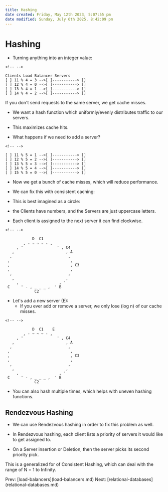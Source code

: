```yaml
---
title: Hashing
date created: Friday, May 12th 2023, 5:07:55 pm
date modified: Sunday, July 6th 2025, 8:42:09 pm
---
```


# Hashing

- Turning anything into an integer value:

```{=html}
<!-- -->
```

    Clients Load Balancer Servers
    [ ] 11 % 4 = 3 -->[ ]-----------> []
    [ ] 12 % 4 = 0 -->[ ]-----------> []
    [ ] 13 % 4 = 1 -->[ ]-----------> []
    [ ] 14 % 4 = 2 -->[ ]-----------> []

If you don\'t send requests to the same server, we get cache misses.

- We want a hash function which uniformly/evenly distributes traffic
  to our servers.

- This maximizes cache hits.

- What happens if we need to add a server?

```{=html}
<!-- -->
```

    [ ] 11 % 5 = 1 -->[ ]-----------> []
    [ ] 12 % 5 = 2 -->[ ]-----------> []
    [ ] 13 % 5 = 3 -->[ ]-----------> []
    [ ] 14 % 5 = 4 -->[ ]-----------> []
    [ ] 15 % 5 = 0 -->[ ]-----------> []

- Now we get a bunch of cache misses, which will reduce performance.

- We can fix this with consistent caching:

- This is best imagined as a circle:

- the Clients have numbers, and the Servers are just uppercase
  letters.

- Each client is assigned to the next server it can find clockwise.

```{=html}
<!-- -->
```

                D  C1
            , - ~ ~ ~ - ,
         , '               ' , C4
       ,                       , A
      ,                         ,
     ,                           ,
     ,                           , C3
     ,                           ,
      ,                         ,
       ,                       ,
         ,                  , '
     C     ' - , _ _ _ ,  ' B
                 C2

- Let\'s add a new server (E):
  - If you ever add or remove a server, we only lose (log n) of our
    cache misses.

```{=html}
<!-- -->
```

                D  C1    E
            , - ~ ~ ~ - ,
         , '               ' , C4
       ,                       , A
      ,                         ,
     ,                           ,
     ,                           , C3
     ,                           ,
      ,                         ,
       ,                       ,
         ,                  , '
     C     ' - , _ _ _ ,  ' B
                 C2

- You can also hash multiple times, which helps with uneven hashing
  functions.

## Rendezvous Hashing

- We can use Rendezvous hashing in order to fix this problem as well.

- In Rendezvous hashing, each client lists a priority of servers it
  would like to get assigned to.

- On a Server insertion or Deletion, then the server picks its second
  priority pick.

This is a generalized for of Consistent Hashing, which can deal with the
range of N = 1 to Infinity.

Prev: \[load-balancers](load-balancers.md) Next:
\[relational-databases](relational-databases.md)
